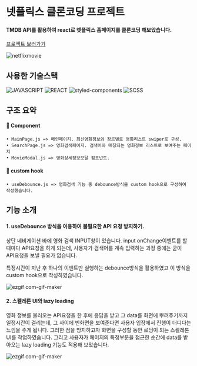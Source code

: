 # 넷플릭스 클론코딩 프로젝트
#### TMDB API를 활용하여 react로 넷플릭스 홈페이지를 클론코딩 해보았습니다.
[프로젝트 보러가기](http://portfolio-react-netflix.s3-website.ap-northeast-2.amazonaws.com/)

![netflixmovie](https://user-images.githubusercontent.com/42455534/196230938-b4fd85c8-c6ad-4302-a816-01d525096a61.gif)

## 사용한 기술스택
![JAVASCRIPT](https://img.shields.io/badge/JavaScript-F7DF1E?style=for-the-badge&logo=javascript&logoColor=black)
![REACT](https://img.shields.io/badge/React-20232A?style=for-the-badge&logo=react&logoColor=61DAFB)
![styled-components](https://img.shields.io/badge/styled--components-DB7093?style=for-the-badge&logo=styled-components&logoColor=white)
![SCSS](https://img.shields.io/badge/Sass-CC6699?style=for-the-badge&logo=sass&logoColor=white)

## 구조 요약
  #### 🔳 Component
  
    • MainPage.js => 메인페이지. 최신영화정보와 장르별로 영화리스트 swiper로 구성.
    • SearchPage.js => 영화검색페이지. 검색어와 매칭되는 영화정보 리스트로 보여주는 페이지
    • MovieModal.js => 영화상세정보모달 컴포넌트. 
  
  #### 🔳 custom hook
  
    • useDebounce.js => 영화검색 기능 중 debounce방식을 custom hook으로 구성하여 작성했습니다.
 
 ## 기능 소개
  #### 1. useDebounce 방식을 이용하여 불필요한 API 요청 방지하기.
  상단 네비게이션 바에 영화 검색 INPUT창이 있습니다. input onChange이벤트를 할 때마다 API요청을 
  하게 되는데, 
  사용자가 검색어를 계속 입력하는 과정 중에는 굳이 API요청을 보낼 필요가 없습니다.
  
  특정시간이 지난 후 하나의 이벤트만 실행하는 debounce방식을 활용하였고 이 방식을 custom hook으로 작성하였습니다.
  
  ![ezgif com-gif-maker](https://user-images.githubusercontent.com/42455534/196237876-ec9ffa3d-9410-4e5b-b00d-a4332327e5e2.gif)
  
  
  #### 2. 스켈레톤 UI와 lazy loading
  영화 정보를 불러오는 API요청을 한 후에 응답을 받고 그 data를 화면에 뿌려주기까지 일정시간이 걸리는데, 그 사이에 빈화면을 보여준다면
  사용자 입장에서 진행이 더디다는 느낌을 주게 됩니다. 그러한 점을 방지하고자 화면을 구성할 동안 로딩이 되는 스켈레톤 UI를 작업하였습니다.
  그리고 사용자가 페이지의 특정부분을 접근한 순간에 data를 받아오는 lazy loading 기능도 적용해 보았습니다.
  
  ![ezgif com-gif-maker](https://user-images.githubusercontent.com/42455534/196240732-47ed28e0-e287-4081-a706-d554053e5ea4.gif)

  
  
  
  

  
  
  
  
  
  
 
  
